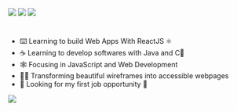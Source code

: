 <div> 
<a href="https://instagram.com/dariosilva.ds" target="_blank"><img src="https://img.shields.io/badge/-Instagram-%23ffff?style=for-the-badge&logo=instagram&logoColor=141414" target="_blank"></a>
<a href= "mailto:dariosilva13222@gmail.com"><img src="https://img.shields.io/badge/-Gmail-%23ffff?style=for-the-badge&logo=gmail&logoColor=141414" target="_blank"></a>
<a href="https://www.linkedin.com/mwlite/in/d%C3%A1rio-silva-648651234" target="_blank"><img src="https://img.shields.io/badge/-LinkedIn-%23ffff?style=for-the-badge&logo=linkedin&logoColor=141414" target="_blank"></a> 
</div>

#
- ⌨️ Learning to build Web Apps With ReactJS ⚛️
- ☕ Learning to develop softwares with Java and C🦾
- 🕸️ Focusing in JavaScript and Web Development
- 💅🏼 Transforming beautiful wireframes into accessible webpages
- 📳 Looking for my first job opportunity 🤝

<a href="https://github.com/DevDario/github-readme-stats">
  <img align="center" src="https://readme-stats.clckblog.space/api?username=DevDario&repo=github-readme-stats&theme=tokyonight&show_icons=true" />
</a>

